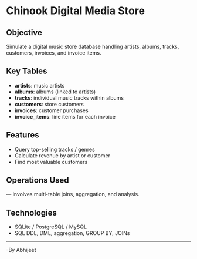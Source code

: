 # Chinook Digital Media Store

## Objective
Simulate a digital music store database handling artists, albums, tracks, customers, invoices, and invoice items.

## Key Tables
- **artists**: music artists
- **albums**: albums (linked to artists)
- **tracks**: individual music tracks within albums
- **customers**: store customers
- **invoices**: customer purchases
- **invoice_items**: line items for each invoice

## Features
- Query top-selling tracks / genres
- Calculate revenue by artist or customer
- Find most valuable customers

## Operations Used
— involves multi-table joins, aggregation, and analysis.

## Technologies
- SQLite / PostgreSQL / MySQL
- SQL DDL, DML, aggregation, GROUP BY, JOINs

-----
-By Abhijeet